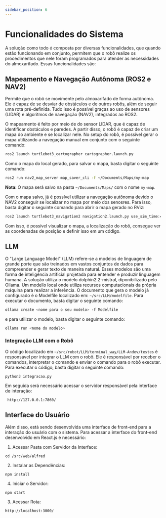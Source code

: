 ```yaml
---
sidebar_position: 6
---
```


# Funcionalidades do Sistema

A solução como todo é composta por diversas funcionalidades, que quando estão funcionando em conjunto, permitem que o robô realize os procedimentos que nele foram programados para atender as necessidades do almoxarifado. Essas funcionalidades são:

## Mapeamento e Navegação Autônoma (ROS2 e NAV2)

Permite que o robô se movimente pelo almoxarifado de forma autônoma. Ele é capaz de se desviar de obstáculos e de outros robôs, além de seguir uma rota pré-definida. Tudo isso é possível graças ao uso de sensores (LIDAR) e algoritmos de navegação (NAV2), integrados ao ROS2.

O mapeamento é feito por meio de do sensor LIDAR, que é capaz de identificar obstáculos e paredes. A partir disso, o robô é capaz de criar um mapa do ambiente e se localizar nele. No setup do robô, é possível gerar o mapa utilizando a navegação manual em conjunto com o seguinte comando:

```bash
ros2 launch turtlebot3_cartographer cartographer.launch.py
```

Como o mapa do local gerado, para salvar o mapa, basta digitar o seguinte comando:

```bash
ros2 run nav2_map_server map_saver_cli -f ~/Documents/Maps/my-map
```

**Nota**: O mapa será salvo na pasta `~/Documents/Maps/` com o nome `my-map`.

Com o mapa salvo, já é possível utilizar a navegação autônoma devido o NAV2 conseguir se localizar no mapa por meio dos senosres. Para isso, basta digitar o seguinte comando para abrir o mapa gerado no RViz:


```bash
ros2 launch turtlebot3_navigation2 navigation2.launch.py use_sim_time:=True map:=my-map.yaml
```

Com isso, é possível visualizar o mapa, a localização do robô, consegue ver as coordenadas de posição e definir isso em um código.

## LLM

O "Large Language Model" (LLM) refere-se a modelos de linguagem de grande porte que são treinados em vastos conjuntos de dados para compreender e gerar texto de maneira natural. Esses modelos são uma forma de inteligência artificial projetada para entender e produzir linguagem humana.
A solução utiliza o modelo dolphin2.2-mistral, diponibilizado pelo Ollama. Um modello local onde utiliza recursos computacionais da própria máquina para realizar a inferência.
O documento que gera o modelo já configurado é o Modelfile localizado em: `~/src/LLM/modelfile`. Para executar o documento, basta digitar o seguinte comando:

```bash
ollama create <nome para o seu modelo> -f Modelfile
```
 e para utilizar o modelo, basta digitar o seguinte comando:

```bash
ollama run <nome do modelo>
```

### Integração LLM com o Robô

O código localizado em `~/src/robot/LLM/terminal_way/LLM-Andev/testes` é responsável por integrar o LLM com o robô. Ele é responsável por receber o comandos, interpretar o comando e enviar o comando para o robô executar. Para executar o código, basta digitar o seguinte comando:

```python3 integracao.py```

Em seguida será necessário acessar o servidor responsável pela interface de interação: 

```
 http://127.0.0.1:7860/
```

## Interface do Usuário

Além disso, está sendo desenvolvida uma interface de front-end para a interação do usuário com o sistema. 
Para acessar a interface do front-end desenvolvido em React.js é necessário: 

1. Acessar Pasta com Servidor da Interface: 
```
cd /src/web/alfred
```

2. Instalar as Dependências:
```
npm install
```

4. Iniciar o Servidor: 
```
npm start
```

3. Acessar Rota:
```
http://localhost:3000/
```

